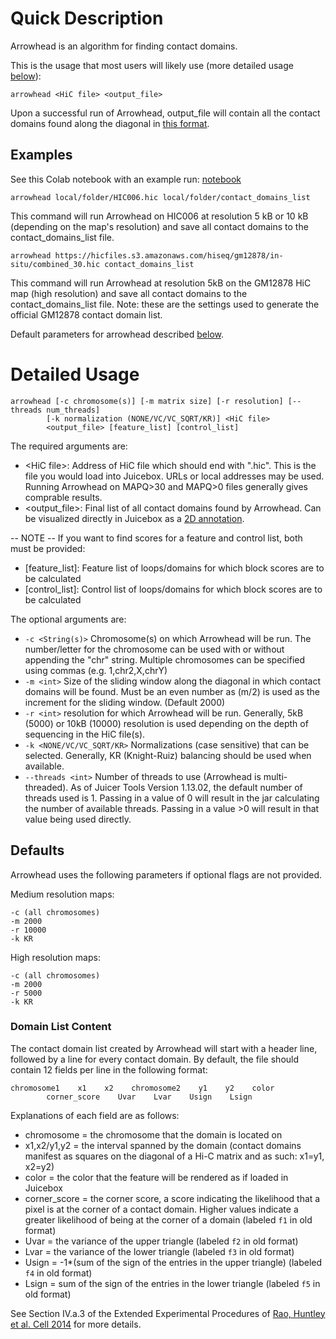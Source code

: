 # Quick Description #
Arrowhead is an algorithm for finding contact domains.

This is the usage that most users will likely use (more detailed usage [below](#detailed-usage)):
```
arrowhead <HiC file> <output_file>
```
Upon a successful run of Arrowhead, output_file will contain all the contact domains found along the diagonal in [this format](#domain-list-content).

## Examples ##

See this Colab notebook with an example run: [notebook](https://colab.research.google.com/drive/1XelZowBWxBghSyS11rvs90Zmazsj_HPh?usp=sharing)

```
arrowhead local/folder/HIC006.hic local/folder/contact_domains_list
```
This command will run Arrowhead on HIC006 at resolution 5 kB or 10 kB (depending on the map's resolution) and save all contact domains to the contact_domains_list file.

```
arrowhead https://hicfiles.s3.amazonaws.com/hiseq/gm12878/in-situ/combined_30.hic contact_domains_list
```
This command will run Arrowhead at resolution 5kB on the GM12878 HiC map (high resolution) and save all contact domains to the contact_domains_list file. Note: these are the settings used to generate the official GM12878 contact domain list. 

Default parameters for arrowhead described [below](#defaults).

# Detailed Usage #
```
arrowhead [-c chromosome(s)] [-m matrix size] [-r resolution] [--threads num_threads]
		[-k normalization (NONE/VC/VC_SQRT/KR)] <HiC file> 
		<output_file> [feature_list] [control_list]
```

The required arguments are:
 
* &lt;HiC file>: Address of HiC file which should end with ".hic". This is the file you would load into Juicebox. URLs or local addresses may be used. Running Arrowhead on MAPQ>30 and MAPQ>0 files generally gives comprable results.
* &lt;output_file>: Final list of all contact domains found by Arrowhead. Can be visualized directly in Juicebox as a [2D annotation](https://github.com/theaidenlab/juicebox/wiki/Loading-Annotations-(Annotations-menu)#adding-2d-annotations).

-- NOTE -- If you want to find scores for a feature and control list, both must be provided: 
* [feature_list]: Feature list of loops/domains for which block scores are to be calculated
* [control_list]: Control list of loops/domains for which block scores are to be calculated

The optional arguments are:

* `-c <String(s)>` Chromosome(s) on which Arrowhead will be run. The number/letter for the chromosome can be used with or without appending the "chr" string. Multiple chromosomes can be specified using commas (e.g. 1,chr2,X,chrY) 
* `-m <int>` Size of the sliding window along the diagonal in which contact domains will be found. Must be an even number as (m/2) is used as the increment for the sliding window. (Default 2000) 
* `-r <int>` resolution for which Arrowhead will be run. Generally, 5kB (5000) or 10kB (10000) resolution is used depending on the depth of sequencing in the HiC file(s). 
* `-k <NONE/VC/VC_SQRT/KR>` Normalizations (case sensitive) that can be selected. Generally, KR (Knight-Ruiz) balancing should be used when available. 
* `--threads <int>` Number of threads to use (Arrowhead is multi-threaded). As of Juicer Tools Version 1.13.02, the default number of threads used is 1. Passing in a value of 0 will result in the jar calculating the number of available threads. Passing in a value >0 will result in that value being used directly. 

## Defaults ##
Arrowhead uses the following parameters if optional flags are not provided.

Medium resolution maps: 
```
-c (all chromosomes) 
-m 2000 
-r 10000 
-k KR
```

High resolution maps: 
```
-c (all chromosomes) 
-m 2000 
-r 5000 
-k KR
```

### Domain List Content ###
The contact domain list created by Arrowhead will start with a header line, followed by a line for every contact domain. By default, the file should contain 12 fields per line in the following format:
```
chromosome1    x1    x2    chromosome2    y1    y2    color    
		corner_score    Uvar    Lvar    Usign    Lsign
```

Explanations of each field are as follows:
* chromosome = the chromosome that the domain is located on
* x1,x2/y1,y2 = the interval spanned by the domain (contact domains manifest as squares on the diagonal of a Hi-C matrix and as such: x1=y1, x2=y2)
* color = the color that the feature will be rendered as if loaded in Juicebox
* corner_score = the corner score, a score indicating the likelihood that a pixel is at the corner of a contact domain. Higher values indicate a greater likelihood of being at the corner of a domain (labeled `f1` in old format)
* Uvar  = the variance of the upper triangle (labeled `f2` in old format)
* Lvar = the variance of the lower triangle (labeled `f3` in old format)
* Usign = -1*(sum of the sign of the entries in the upper triangle) (labeled `f4` in old format)
* Lsign = sum of the sign of the entries in the lower triangle (labeled `f5` in old format)

See Section IV.a.3 of the Extended Experimental Procedures of <a href="http://www.cell.com/cell/abstract/S0092-8674(14)01497-4">Rao, Huntley et al. Cell 2014</a> for more details.
